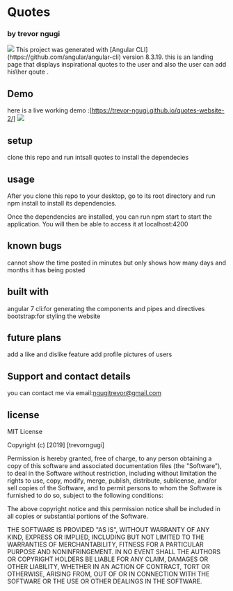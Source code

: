 # Quotes
### by trevor ngugi
<img src="src/assests/icon.jpeg">
This project was generated with [Angular CLI](https://github.com/angular/angular-cli) version 8.3.19.
this is an landing page that displays inspirational quotes to the user and also the user can add his\her qoute .

## Demo

here is a live working demo :[https://trevor-ngugi.github.io/quotes-website-2/]
<img src="src/assests/web.png">

## setup

clone this repo and  run intsall quotes to install the dependecies

## usage

After you clone this repo to your desktop, go to its root directory and run npm install to install its dependencies.

Once the dependencies are installed, you can run npm start to start the application. You will then be able to access it at localhost:4200


## known bugs

cannot show the time posted in minutes but only shows how many days and months it has being  posted

## built with

angular 7 cli:for generating the components and pipes and directives
bootstrap:for styling the website

## future plans

add a like and dislike feature
add profile pictures of users

## Support and contact details

you can contact me via email:ngugitrevor@gmail.com

## license

MIT License

Copyright (c) [2019] [trevorngugi]

Permission is hereby granted, free of charge, to any person obtaining a copy of this software and associated documentation files (the "Software"), to deal in the Software without restriction, including without limitation the rights to use, copy, modify, merge, publish, distribute, sublicense, and/or sell copies of the Software, and to permit persons to whom the Software is furnished to do so, subject to the following conditions:

The above copyright notice and this permission notice shall be included in all copies or substantial portions of the Software.

THE SOFTWARE IS PROVIDED "AS IS", WITHOUT WARRANTY OF ANY KIND, EXPRESS OR IMPLIED, INCLUDING BUT NOT LIMITED TO THE WARRANTIES OF MERCHANTABILITY, FITNESS FOR A PARTICULAR PURPOSE AND NONINFRINGEMENT. IN NO EVENT SHALL THE AUTHORS OR COPYRIGHT HOLDERS BE LIABLE FOR ANY CLAIM, DAMAGES OR OTHER LIABILITY, WHETHER IN AN ACTION OF CONTRACT, TORT OR OTHERWISE, ARISING FROM, OUT OF OR IN CONNECTION WITH THE SOFTWARE OR THE USE OR OTHER DEALINGS IN THE SOFTWARE.
